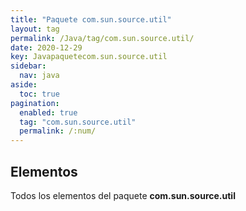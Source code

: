 ```yaml
---
title: "Paquete com.sun.source.util"
layout: tag
permalink: /Java/tag/com.sun.source.util/
date: 2020-12-29
key: Javapaquetecom.sun.source.util
sidebar: 
  nav: java
aside: 
  toc: true
pagination: 
  enabled: true
  tag: "com.sun.source.util"
  permalink: /:num/
---
```


<h2>Elementos</h2>
Todos los elementos del paquete <strong>com.sun.source.util</strong>
